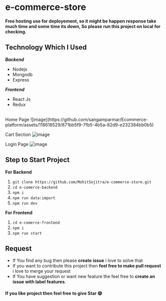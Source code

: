 # e-commerce-store

**Free hosting use for deployement, so it might be happen response take much time and some time its down, So please run this project on local for checking.**


 ## Technology Which I Used
   ***Backend***
   
 - Nodejs
 - Mongodb
 - Express

 ***Frontend***
 

 - React Js
 - Redux

<br />
Home Page
![image](https://github.com/sangamparmar/Ecommerce-platform/assets/118618529/871bb5f9-7fb5-4b5a-82d9-e232384bb0b5)

Cart Section 
![image](https://github.com/sangamparmar/Ecommerce-platform/assets/118618529/ff615ce4-0bde-41ec-b4a3-90c5d3cfe435)

Login Page 
![image](https://github.com/sangamparmar/Ecommerce-platform/assets/118618529/a0f9cd2f-dfef-4fe8-b832-364a0c0e8b25)



 ## Step to Start Project
 

 
**For Backend**
 1. `git clone https://github.com/MohitSojitra/e-commerce-store.git`
 2. `cd e-comerce-backend`
 3. `npm i`
 4. `npm run data:import`
 5. `npm run dev`

**For Frontend**

 1. `cd e-comerce-frontend`
 2. `npm i`
 3. `npm run start`


## Request

 - If You find any bug then please **create issue** i love to solve that
 - If you want to contribute this project then **feel free to make pull request** i love to merge your request
 - If You have suggestion or want new feature the feel free to **create an issue with label features**.


#### If you like project then feel free to give Star 😅


